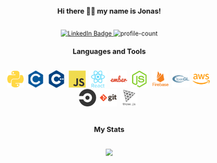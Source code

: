 <div id="header" align="center">
  <h3>Hi there 👋🏾 my name is Jonas!</h3>
</div>

<br />
<div id="badges" align="center">
  <a href="https://www.linkedin.com/in/jonas-niedermair-0718501b2">
    <img src="https://img.shields.io/badge/LinkedIn-blue?style=for-the-badge&logo=linkedin&logoColor=white" alt="LinkedIn Badge"/>
  </a>
  <img src="https://komarev.com/ghpvc/?username=jonasniedermair&style=for-the-badge&color=blue" alt="profile-count"/>
</div>

<h3 align="center">
Languages and Tools
</h3>
<br />
<div align="center">
    <img src="https://github.com/devicons/devicon/blob/master/icons/python/python-plain.svg" title="Python" **alt="python" width="40" height="40"/>&nbsp
    <img src="https://github.com/devicons/devicon/blob/master/icons/c/c-plain.svg" title="c" **alt="c" width="40" height="40"/>&nbsp
    <img src="https://github.com/devicons/devicon/blob/master/icons/cplusplus/cplusplus-plain.svg" title="c++" **alt="c++" width="40" height="40"/>&nbsp
    <img src="https://github.com/devicons/devicon/blob/master/icons/javascript/javascript-original.svg" title="JavaScript" alt="JavaScript" width="40" height="40"/>&nbsp;
  <img src="https://github.com/devicons/devicon/blob/master/icons/react/react-original-wordmark.svg" title="React" alt="React" width="40" height="40"/>&nbsp;
    <img src="https://github.com/devicons/devicon/blob/master/icons/ember/ember-original-wordmark.svg"  title="ember" alt="ember" width="40" height="40"/>&nbsp;
      <img src="https://github.com/devicons/devicon/blob/master/icons/nodejs/nodejs-plain.svg"  title="nodejs" alt="nodejs" width="40" height="40"/>&nbsp;
  <img src="https://github.com/devicons/devicon/blob/master/icons/firebase/firebase-plain-wordmark.svg" title="Firebase" alt="Firebase" width="40" height="40"/>&nbsp;
  <img src="https://github.com/devicons/devicon/blob/master/icons/opengl/opengl-plain.svg" title="opengl" alt="opengl" width="40" height="40"/>&nbsp;
  <img src="https://github.com/devicons/devicon/blob/master/icons/amazonwebservices/amazonwebservices-plain-wordmark.svg" title="AWS" alt="AWS" width="40" height="40"/>&nbsp;
    <img src="https://github.com/devicons/devicon/blob/master/icons/circleci/circleci-plain.svg" title="circleci" alt="circleci" width="40" height="40"/>&nbsp;
  <img src="https://github.com/devicons/devicon/blob/master/icons/git/git-original-wordmark.svg" title="Git" **alt="Git" width="40" height="40"/>&nbsp;
  <img src="https://github.com/devicons/devicon/blob/master/icons/threejs/threejs-original-wordmark.svg" title="threejs" alt="threejs" width="40" fill=white" height="40"/>&nbsp;
</div>

<br />

<h3 align="center">
My Stats
</h3>
<br />
<div align="center">
  <img align="center" src="http://github-readme-streak-stats.herokuapp.com?user=jonasniedermair&theme=dark&background=0d1117" />
</div>
